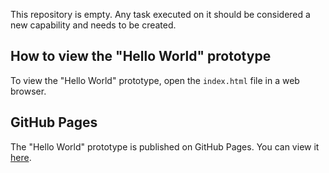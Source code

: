 This repository is empty. Any task executed on it should be considered a new capability and needs to be created.

## How to view the "Hello World" prototype

To view the "Hello World" prototype, open the `index.html` file in a web browser.

## GitHub Pages

The "Hello World" prototype is published on GitHub Pages. You can view it [here](https://githubnext.github.io/workspace-blank/).
